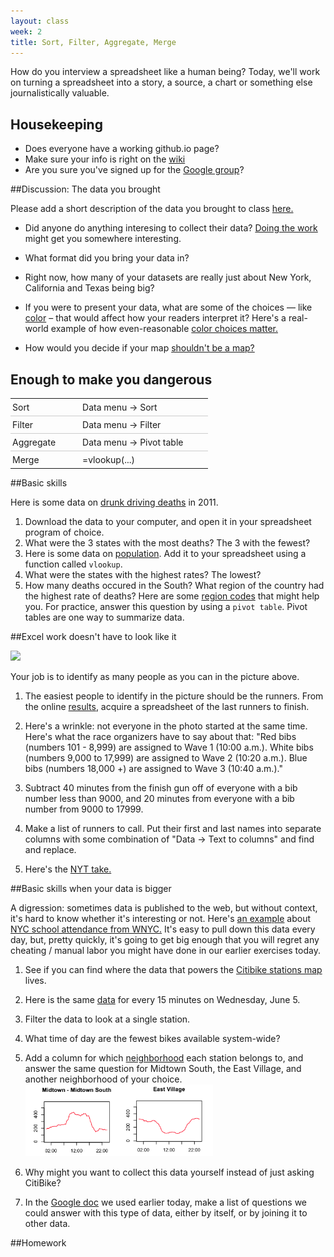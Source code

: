 ```yaml
---
layout: class
week: 2
title: Sort, Filter, Aggregate, Merge
---
```


How do you interview a spreadsheet like a human being? Today, we'll work on turning a spreadsheet into a story, a source, a chart or something else journalistically valuable.

## Housekeeping
- Does everyone have a working github.io page?
-   Make sure your info is right on the [wiki](https://github.com/kpq/nyu-data-journalism-2014/wiki/Class-wiki)
-   Are you sure you've signed up for the [Google group](https://groups.google.com/forum/#!forum/nyu-data-journalism-2014)?


##Discussion: The data you brought

Please add a short description of the data you brought to class <a href = "https://docs.google.com/document/d/1QVt45d0JfwLfa0RQtjULr68jZeWFKqEN6Ij4RU5sGVY/edit">here.</a>

- Did anyone do anything interesing to collect their data? <a href="http://deadspin.com/infographic-is-your-states-highest-paid-employee-a-co-489635228">Doing the work</a> might get you somewhere interesting. 

- What format did you bring your data in? 

- Right now, how many of your datasets are really just about New York, California and Texas being big?

- If you were to present your data, what are some of the choices — like <a href="http://www.macwright.org/d3-curvy/">color</a> – that would affect how your readers interpret it? Here's a real-world example of how even-reasonable <a href="http://wonkviz.tumblr.com/post/68781802020/a-tale-of-two-choropleths">color choices matter.</a>

- How would you decide if your map <a href="http://www.ericson.net/content/2011/10/when-maps-shouldnt-be-maps/">shouldn't be a map?</a>



## Enough to make you dangerous

<style type="text/css">
	table {
		border-collapse: collapse;
	}
	tr {
		border-bottom: 1px solid #ccc;
	}
	td {
		padding: 5px 40px 5px 3px;
	}
	tr:last-of-type {
		border-bottom: none;
	}
</style>

<table>
	<tr><td>Sort</td><td>Data menu &#8594; Sort</td></tr>
	<tr><td>Filter</td><td>Data menu &#8594; Filter</td></tr>
	<tr><td>Aggregate</td><td>Data menu &#8594; Pivot table</td></tr>
	<tr><td>Merge</td><td>=vlookup(...)</td></tr>
</table>

##Basic skills

Here is some data on <a href = "http://kpq.github.io/sherp-31/assets/data/drunkdrivingdeaths.xls">drunk driving deaths</a> in 2011.

1. Download the data to your computer, and open it in your spreadsheet program of choice. 
2. What were the 3 states with the most deaths? The 3 with the fewest?
3. Here is some data on <a href = "http://kpq.github.io/sherp-31/assets/data/statepopulation.xls"> population</a>. Add it to your spreadsheet using a function called <code>vlookup</code>. 
4. What were the states with the highest rates? The lowest?
5. How many deaths occured in the South? What region of the country had the highest rate of deaths? Here are some <a href = "http://kpq.github.io/sherp-31/assets/data/nytnames.xls">region codes</a> that might help you. For practice, answer this question by using a <code>pivot table</code>. Pivot tables are one way to summarize data.


##Excel work doesn't have to look like it

<img src="http://graphics8.nytimes.com/packages/images/multimedia/bundles/projects/2013/BostonMoment/moment1600.jpg">

Your job is to identify as many people as you can in the picture above.

1. The easiest people to identify in the picture should be the runners. From  the online <a href="http://boston-iframe.r.mikatiming.de/2013/?event=R&idp=999999117A7326000008693E&pid=start">results</a>, acquire a spreadsheet of the last runners to finish.

2. Here's a wrinkle: not everyone in the photo started at the same time. Here's what the race organizers have to say about that: "Red bibs (numbers 101 - 8,999) are assigned to Wave 1 (10:00 a.m.). White bibs (numbers 9,000 to 17,999) are assigned to Wave 2 (10:20 a.m.). Blue bibs (numbers 18,000 +) are assigned to Wave 3 (10:40 a.m.)."

3. Subtract 40 minutes from the finish gun off of everyone with a bib number less than 9000, and 20 minutes from everyone with a bib number from 9000 to 17999.

4. Make a list of runners to call. Put their first and last names into separate columns with some combination of "Data -> Text to columns" and find and replace.

5. Here's the <a href="http://www.nytimes.com/interactive/2013/04/22/sports/boston-moment.html">NYT take.</a>

 
##Basic skills when your data is bigger

A digression: sometimes data is published to the web, but without context, it's hard to know whether it's interesting or not. Here's <a href = "http://schools.nyc.gov/AboutUs/data/Attendance.htm">an example</a> about 
<a href = "http://www.wnyc.org/story/fewer-faces-nyc-schools-after-storm/">NYC school attendance from WNYC.</a>
It's easy to pull down this data every day, but, pretty quickly, it's going to get big enough that you will regret any cheating / manual labor you might have done in our earlier exercises today.

1. See if you can find where the data that powers the <a href = "http://citibikenyc.com/stations">Citibike stations map</a> lives.

2. Here is the same <a href = "http://kpq.github.io/sherp-31/assets/data/bikes.csv">data</a> for every 15 minutes on Wednesday, June 5.

3. Filter the data to look at a single station.

4. What time of day are the fewest bikes available system-wide?

5. Add a column for which <a href = "http://kpq.github.io/sherp-31/assets/data/bike-neighborhoods.csv">neighborhood</a> each station belongs to, and answer the same question for Midtown South, the East Village, and another neighborhood of your choice. <img width = 300 src="neighborhoods.png">

6. Why might you want to collect this data yourself instead of just asking CitiBike?

7. In the <a href = "https://docs.google.com/document/d/1QVt45d0JfwLfa0RQtjULr68jZeWFKqEN6Ij4RU5sGVY/edit">Google doc</a> we used earlier today, make a list of questions we could answer with this type of data, either by itself, or by joining it to other data. 


##Homework
